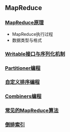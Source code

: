 ## MapReduce

### [MapReduce原理](./MapReduce原理.md)

* MapReduce执行过程
* 数据类型与格式
### [Writable接口与序列化机制](./Writable接口与序列化机制.md)
### [Partitioner编程](./Partitioner编程.md)
### [自定义排序编程](./自定义排序编程.md)
### [Combiners编程](./Combiners编程.md)
### [常见的MapReduce算法](./常见的MapReduce算法.md)
### [倒排索引](./倒排索引.md)
